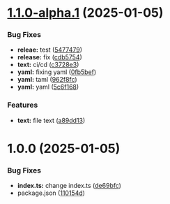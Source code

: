 # [1.1.0-alpha.1](https://github.com/respati123/semantic-release/compare/v1.0.0...v1.1.0-alpha.1) (2025-01-05)


### Bug Fixes

* **releae:** test ([5477479](https://github.com/respati123/semantic-release/commit/5477479604f69672e74fa5435a320019a1c13886))
* **release:** fix ([cdb5754](https://github.com/respati123/semantic-release/commit/cdb57547872bb64eb3859cfdd770ecffabeafc53))
* **text:** ci/cd ([c3728e3](https://github.com/respati123/semantic-release/commit/c3728e3c50b65877426ca502517ba261d0c0c149))
* **yaml:** fixing yaml ([0fb5bef](https://github.com/respati123/semantic-release/commit/0fb5bef00b872d4067b76e41be4d322a4064b7eb))
* **yaml:** taml ([962f8fc](https://github.com/respati123/semantic-release/commit/962f8fcfac4b7925139a3834d08364b62b240cf5))
* **yaml:** yaml ([5c6f168](https://github.com/respati123/semantic-release/commit/5c6f168b54b4599d6ad252dbbf02703c4507308f))


### Features

* **text:** file text ([a89dd13](https://github.com/respati123/semantic-release/commit/a89dd13031d3550839b6bb02c359ba6dc24cdfe7))

# 1.0.0 (2025-01-05)


### Bug Fixes

* **index.ts:** change index.ts ([de69bfc](https://github.com/respati123/semantic-release/commit/de69bfc4f363cb83378b3b193a37bb7809efc661))
* package.json ([110154d](https://github.com/respati123/semantic-release/commit/110154ddf4c1fca9e71d4391364670ba9a1b31d3))
